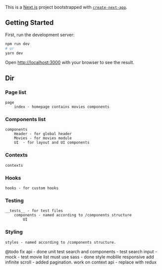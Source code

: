 This is a [Next.js](https://nextjs.org/) project bootstrapped with [`create-next-app`](https://github.com/vercel/next.js/tree/canary/packages/create-next-app).

## Getting Started

First, run the development server:

```bash
npm run dev
# or
yarn dev
```

Open [http://localhost:3000](http://localhost:3000) with your browser to see the result.

## Dir

### Page list

    page
        index - homepage contains movies components

### Components list

    components 
        Header - for global header
        Movies - for movies module
        UI  - for layout and UI components

### Contexts

    contexts
        
### Hooks

    hooks - for custom hooks
### Testing
 
    __tests__ - for test files
        components - named according to /components structure
            UI

### Styling
    styles - named according to /components structure.



@todo
fix api - done
unit test search and components
    - test search input - mock
    - test movie list
must use sass - done
style moblile responsive
add infinite scroll - added pagination.
work on context api - 
replace with redux
